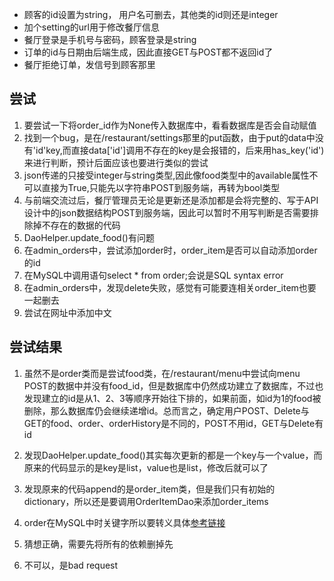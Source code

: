 * 顾客的id设置为string， 用户名可删去，其他类的id则还是integer
* 加个setting的url用于修改餐厅信息
* 餐厅登录是手机号与密码，顾客登录是string
* 订单的id与日期由后端生成，因此直接GET与POST都不返回id了
* 餐厅拒绝订单，发信号到顾客那里


## 尝试

1. 要尝试一下将order_id作为None传入数据库中，看看数据库是否会自动赋值
2. 找到一个bug，是在/restaurant/settings那里的put函数，由于put的data中没有'id'key,而直接data['id']调用不存在的key是会报错的，后来用has_key('id')来进行判断，预计后面应该也要进行类似的尝试
3. json传递的只接受integer与string类型,因此像food类型中的available属性不可以直接为True,只能先以字符串POST到服务端，再转为bool类型
4. 与前端交流过后，餐厅管理员无论是更新还是添加都是会将完整的、写于API设计中的json数据结构POST到服务端，因此可以暂时不用写判断是否需要排除掉不存在的数据的代码
5. DaoHelper.update_food()有问题
6. 在admin_orders中，尝试添加order时，order_item是否可以自动添加order的id
7. 在MySQL中调用语句select * from order;会说是SQL syntax error
8. 在admin_orders中，发现delete失败，感觉有可能要连相关order_item也要一起删去
9. 尝试在网址中添加中文

## 尝试结果
1. 虽然不是order类而是尝试food类，在/restaurant/menu中尝试向menu POST的数据中并没有food_id，但是数据库中仍然成功建立了数据库，不过也发现建立的id是从1、2、3等顺序开始往下排的，如果前面，如id为1的food被删除，那么数据库仍会继续递增id。总而言之，确定用户POST、Delete与GET的food、order、orderHistory是不同的，POST不用id，GET与Delete有id


5. 发现DaoHelper.update_food()其实每次更新的都是一个key与一个value，而原来的代码显示的是key是list，value也是list，修改后就可以了
6. 发现原来的代码append的是order_item类，但是我们只有初始的dictionary，所以还是要调用OrderItemDao来添加order_items
7. order在MySQL中时关键字所以要转义具体[参考链接](https://blog.csdn.net/andyzhaojianhui/article/details/49586555)
8. 猜想正确，需要先将所有的依赖删掉先
9. 不可以，是bad request
